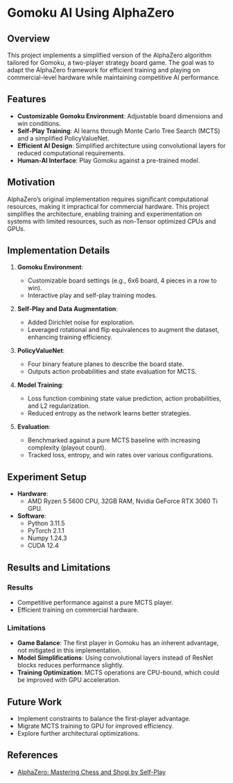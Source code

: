 # Gomoku AI Using AlphaZero

## Overview

This project implements a simplified version of the AlphaZero algorithm tailored for Gomoku, a two-player strategy board game. The goal was to adapt the AlphaZero framework for efficient training and playing on commercial-level hardware while maintaining competitive AI performance.

## Features

- **Customizable Gomoku Environment**: Adjustable board dimensions and win conditions.
- **Self-Play Training**: AI learns through Monte Carlo Tree Search (MCTS) and a simplified PolicyValueNet.
- **Efficient AI Design**: Simplified architecture using convolutional layers for reduced computational requirements.
- **Human-AI Interface**: Play Gomoku against a pre-trained model.

## Motivation

AlphaZero’s original implementation requires significant computational resources, making it impractical for commercial hardware. This project simplifies the architecture, enabling training and experimentation on systems with limited resources, such as non-Tensor optimized CPUs and GPUs.

## Implementation Details

1. **Gomoku Environment**:
   - Customizable board settings (e.g., 6x6 board, 4 pieces in a row to win).
   - Interactive play and self-play training modes.

2. **Self-Play and Data Augmentation**:
   - Added Dirichlet noise for exploration.
   - Leveraged rotational and flip equivalences to augment the dataset, enhancing training efficiency.

3. **PolicyValueNet**:
   - Four binary feature planes to describe the board state.
   - Outputs action probabilities and state evaluation for MCTS.

4. **Model Training**:
   - Loss function combining state value prediction, action probabilities, and L2 regularization.
   - Reduced entropy as the network learns better strategies.

5. **Evaluation**:
   - Benchmarked against a pure MCTS baseline with increasing complexity (playout count).
   - Tracked loss, entropy, and win rates over various configurations.

## Experiment Setup

- **Hardware**: 
  - AMD Ryzen 5 5600 CPU, 32GB RAM, Nvidia GeForce RTX 3060 Ti GPU.
- **Software**:
  - Python 3.11.5
  - PyTorch 2.1.1
  - Numpy 1.24.3
  - CUDA 12.4

## Results and Limitations

### Results
- Competitive performance against a pure MCTS player.
- Efficient training on commercial hardware.

### Limitations
- **Game Balance**: The first player in Gomoku has an inherent advantage, not mitigated in this implementation.
- **Model Simplifications**: Using convolutional layers instead of ResNet blocks reduces performance slightly.
- **Training Optimization**: MCTS operations are CPU-bound, which could be improved with GPU acceleration.

## Future Work

- Implement constraints to balance the first-player advantage.
- Migrate MCTS training to GPU for improved efficiency.
- Explore further architectural optimizations.

## References

- [AlphaZero: Mastering Chess and Shogi by Self-Play](https://arxiv.org/abs/1712.01815)
